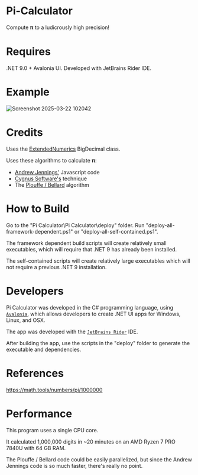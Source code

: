 # Pi-Calculator
Compute 𝛑 to a ludicrously high precision!

# Requires

.NET 9.0 + Avalonia UI. Developed with JetBrains Rider IDE.

# Example

![Screenshot 2025-03-22 102042](https://github.com/user-attachments/assets/75d81b10-19d5-4820-b204-3a265ac99821)

# Credits

Uses the [ExtendedNumerics](https://www.nuget.org/packages/ExtendedNumerics.BigDecimal/) BigDecimal class.

Uses these algorithms to calculate 𝛑:

* [Andrew Jennings'](http://ajennings.net/blog/a-million-digits-of-pi-in-9-lines-of-javascript.html) Javascript code
* [Cygnus Software's](https://www.cygnus-software.com/misc/pidigits.htm) technique
* The [Plouffe / Bellard](https://bellard.org/pi/pi.c) algorithm

# How to Build

Go to the "Pi Calculator\\Pi Calculator\\deploy" folder. Run "deploy-all-framework-dependent.ps1" or
"deploy-all-self-contained.ps1".

The framework dependent build scripts will create relatively small executables,
which will require that .NET 9 has already been installed.

The self-contained scripts will create relatively large
executables which will not require a previous .NET 9 installation.

# Developers

Pi Calculator was developed in the C# programming language, using [`Avalonia`](https://avaloniaui.net/platforms), which allows developers 
to create .NET UI apps for Windows, Linux, and OSX.

The app was developed with the [`JetBrains Rider`](https://www.jetbrains.com/rider/) IDE.

After building the app, use the scripts in the "deploy" folder to generate the executable and dependencies.

# References

https://math.tools/numbers/pi/1000000

# Performance

This program uses a single CPU core.

It calculated 1,000,000 digits in ~20 minutes on an AMD Ryzen 7 PRO 7840U with 64 GB RAM.

The Plouffe / Bellard code could be easily parallelized, but since the Andrew 
Jennings code is so much faster, there's really no point.